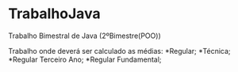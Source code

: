 # TrabalhoJava
Trabalho Bimestral de Java (2ºBimestre(POO))

Trabalho onde deverá ser calculado as médias:
  *Regular;
  *Técnica;
  *Regular Terceiro Ano;
  *Regular Fundamental;

